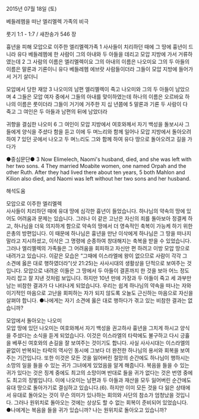 2015년 07월 18일 (토)

베들레헴을 떠난 엘리멜렉 가족의 비극



룻기 1:1 - 1:7 / 새찬송가 546 장


흉년을 피해 모압으로 이주한 엘리멜렉가족
1 사사들이 치리하던 때에 그 땅에 흉년이 드니라 유다 베들레헴에 한 사람이 그의 아내와 두 아들을 데리고 모압 지방에 가서 거류하였는데 2 그 사람의 이름은 엘리멜렉이요 그의 아내의 이름은 나오미요 그의 두 아들의 이름은 말론과 기룐이니 유다 베들레헴 에브랏 사람들이더라 그들이 모압 지방에 들어가서 거기 살더니 

모압에서 당한 재앙
3 나오미의 남편 엘리멜렉이 죽고 나오미와 그의 두 아들이 남았으며 4 그들은 모압 여자 중에서 그들의 아내를 맞이하였는데 하나의 이름은 오르바요 하나의 이름은 룻이더라 그들이 거기에 거주한 지 십 년쯤에 5 말론과 기룐 두 사람이 다 죽고 그 여인은 두 아들과 남편의 뒤에 남았더라 

귀향을 결심한 나오미
6 그 여인이 모압 지방에서 여호와께서 자기 백성을 돌보시사 그들에게 양식을 주셨다 함을 듣고 이에 두 며느리와 함께 일어나 모압 지방에서 돌아오려 하여 7 있던 곳에서 나오고 두 며느리도 그와 함께 하여 유다 땅으로 돌아오려고 길을 가다가 

●중심문단● 3 Now Elimelech, Naomi's husband, died, and she was left with her two sons. 4 They married Moabite women, one named Orpah and the other Ruth. After they had lived there about ten years, 5 both Mahlon and Kilion also died, and Naomi was left without her two sons and her husband.

해석도움





모압으로 이주한 엘리멜렉  
사사들이 치리하던 때에 유대 땅에 심각한 흉년이 들었습니다. 하나님의 약속의 땅에 있어도 어려움과 문제는 있습니다. 그러나 이 같은 고난은 자신의 죄를 돌아보아 정결케 하고, 하나님을 더욱 의지하게 함으로 약속의 땅에서 더 영속적인 축복이 가능케 하기 위한 은총의 방편입니다. 이 때문에 하나님은 흉년을 만난 이삭에게 하나님은 그 땅을 떠나지 말라고 지시하셨고, 이삭은 그 명령에 순종하여 창대해지는 축복을 받을 수 있었습니다. 그러나 엘리멜렉의 가족들은 그 어려움을 회피하고 자신만 편 하려고 이방 모압 땅으로 내려가고 있습니다. 이같은 모습은 “그때에 이스라엘에 왕이 없으므로 사람이 각각 그 소견에 옳은 대로 행하였더라”(삿 21:25)는 사사시대의 생활상을 단적으로 보여주는 것입니다. 모압으로 내려온 이들은 그 땅에서 두 아들이 결혼까지 한 것을 보아 어느 정도 자리 잡고 잘 지낸 것처럼 보입니다. 하지만 10년 만에 가장과 두 아들이 죽고 세 과부만 남는 비참한 결과가 다 나타나게 되었습니다. 우리는 쉽게 하나님의 약속을 떠나는 자와 이기적인 마음으로 고난을 회피하는 자가 되지 않도록 오늘도 근신하는 마음으로 자신을 살펴야 합니다. 
●나에게는 자기 소견에 옳은 대로 행하다가 겪고 있는 비참한 결과는 없습니까? 

모압에서 돌아오는 나오미  
모압 땅에 있던 나오미는 여호와께서 자기 백성을 권고하사 흉년을 그치게 하시고 양식을 주셨다는 소식을 듣게 되었습니다. 이것은 이스라엘의 타락에도 불구하고 다시 긍휼을 베푸신 여호와의 손길을 잘 보여주는 것이기도 합니다. 사실 사사시대는 이스라엘의 끝없이 반복되는 타락의 역사인 동시에 그보다 더 완전한 하나님의 용서와 회복을 보여주는 기간입니다.  또한 이것은 모든 것을 잃어버린 절망의 순간에도 하나님이 행하시는 소망의 일을 들을 수 있는 귀가 그녀에게 있었음을 알게 해줍니다. 복음을 들을 수 있는 귀가 있다는 것은 징계 중에도 최고의 소망이며 반대로 들을 귀가 없다는 것은 번영 중에도 최고의 징벌입니다. 이에 나오미는 남편과 두 아들과 재산을 모두 잃어버린 순간에도 유대 땅으로 돌아가기로 결심하고 있습니다.(6). 하지만 이미 모든 것을 다 잃은 상태에서 유대로 돌아오는 것이 무슨 의미가 있나하는 회의와 사단의 참소가 엄청났을 것입니다. 그러나 원위치로 돌아오는 것에는 상상도 할 수 없는 회복이 준비되어 있었습니다. 
●나에게는 복음을 들을 귀가 있습니까? 나는 원위치로 돌아오고 있습니까?